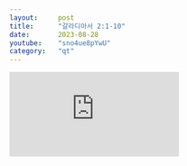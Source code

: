 ```yaml
---
layout:     post
title:      "갈라디아서 2:1-10"
date:       2023-08-28
youtube:    "sno4ue8pYwU"
category:   "qt"
---
```


<div class="youtube">
    <iframe src="https://www.youtube.com/embed/sno4ue8pYwU" title="YouTube video player" frameborder="0" allow="accelerometer; autoplay; clipboard-write; encrypted-media; gyroscope; picture-in-picture; web-share" allowfullscreen></iframe>
</div>